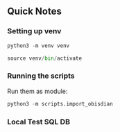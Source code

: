 

## Quick Notes

### Setting up venv
```python
python3 -m venv venv

source venv/bin/activate
```

### Running the scripts

Run them as module:
```python
python3 -m scripts.import_obisdian
```

### Local Test SQL DB
